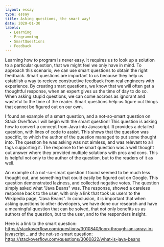 ```yaml
---
layout: essay
type: essay
title: Asking questions, the smart way!
date: 2020-01-30
labels:
  - Learning
  - Programming
  - SmartQuestions
  - Feedback
---
```


Learning how to program is never easy. It requires us to look up a solution to a particular question, that we might feel we only have in mind. To approach this scenario, we can use smart questions to obtain the right feedback. Smart questions are important to us because they help us establish a way to recieve constructive feedback from real engineers with experience. By creating smart questions, we know that we will often get a thoughtful response, when an expert gives us the time of day to do so. When asking stupid questions, we can come accross as ignorant and wasteful to the time of the reader. Smart questions help us figure out things that cannot be figured out on our own.

I found an example of a smart question, and a not-so-smart question on Stack Overflow. I will begin with the smart question! This question is asking how to convert a concept from Java into Javascript. It provides a detailed question, with lines of code to assist. This shows that the question was specific, to which the author of the question managed to put some thought into. The question he was asking was not aimless, and was relevant to all tags supporting it. The response to the smart question was a well thought out answer where they provided multiple solutions with pros and cons. This is helpful not only to the author of the question, but to the readers of it as well.

An example of a not-so-smart question I found seemed to be much less thought out, and something that could easily be figured out on Google. This question demonstrated laziness, and collected negative votes. The question simply asked what "Java Beans" was. The response, showed a careless response back to the user, with only a link that took us users to the Wikipedia page, "Java Beans". In conclusion, it is important that when asking questions to other developers, we have done our research and have a meaningful question that can be solved, that not only benefits us as authors of the question, but to the user, and to the responders insight. 

Here is a link to the smart question: https://stackoverflow.com/questions/3010840/loop-through-an-array-in-javascript
...and the not-so-smart question: https://stackoverflow.com/questions/3060822/what-is-java-beans
